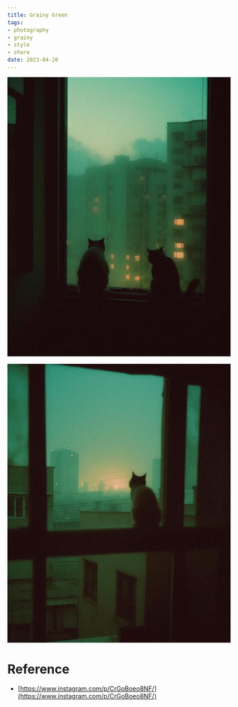 ```yaml
---
title: Grainy Green
tags:
- photography
- grainy
- style
- share
date: 2023-04-20
---
```


![](photography/aesthetic/Style/attachments/cinematicshine_326914596_601425291912114_4038822895364546166_n.jpg)


![](photography/aesthetic/Style/attachments/cinematicshine_341207739_637183131584785_7839745357939483631_n.jpg)


# Reference

* [https://www.instagram.com/p/CrGoBoeo8NF/](https://www.instagram.com/p/CrGoBoeo8NF/)